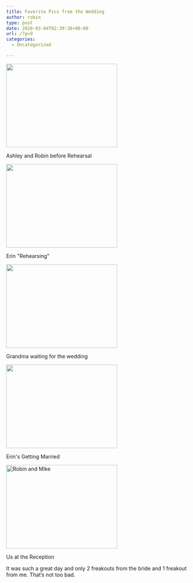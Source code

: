 ```yaml
---
title: Favorite Pics from the Wedding
author: robin
type: post
date: 2010-03-04T02:39:36+00:00
url: /?p=9
categories:
  - Uncategorized

---
```

<div id="attachment_10" style="width: 310px" class="wp-caption aligncenter">
  <a href="http://robinandmike.com/wp-content/uploads/2010/03/DSCF1713.jpg"><img class="size-medium wp-image-10" title="Ashley, Robin" src="http://robinandmike.com/wp-content/uploads/2010/03/DSCF1713-300x225.jpg" alt="" width="300" height="225" srcset="http://robinandmike.com/wp-content/uploads/2010/03/DSCF1713-300x225.jpg 300w, http://robinandmike.com/wp-content/uploads/2010/03/DSCF1713-1024x768.jpg 1024w" sizes="(max-width: 300px) 100vw, 300px" /></a>
  
  <p class="wp-caption-text">
    Ashley and Robin before Rehearsal
  </p>
</div>

<div id="attachment_11" style="width: 310px" class="wp-caption aligncenter">
  <a href="http://robinandmike.com/wp-content/uploads/2010/03/DSCF1793.jpg"><img class="size-medium wp-image-11" title="Erin" src="http://robinandmike.com/wp-content/uploads/2010/03/DSCF1793-300x225.jpg" alt="" width="300" height="225" srcset="http://robinandmike.com/wp-content/uploads/2010/03/DSCF1793-300x225.jpg 300w, http://robinandmike.com/wp-content/uploads/2010/03/DSCF1793-1024x768.jpg 1024w" sizes="(max-width: 300px) 100vw, 300px" /></a>
  
  <p class="wp-caption-text">
    Erin "Rehearsing"
  </p>
</div>

<div id="attachment_13" style="width: 310px" class="wp-caption aligncenter">
  <a href="http://robinandmike.com/wp-content/uploads/2010/03/DSCF1855.jpg"><img class="size-medium wp-image-13" title="Grandma" src="http://robinandmike.com/wp-content/uploads/2010/03/DSCF1855-300x225.jpg" alt="" width="300" height="225" srcset="http://robinandmike.com/wp-content/uploads/2010/03/DSCF1855-300x225.jpg 300w, http://robinandmike.com/wp-content/uploads/2010/03/DSCF1855-1024x768.jpg 1024w" sizes="(max-width: 300px) 100vw, 300px" /></a>
  
  <p class="wp-caption-text">
    Grandma waiting for the wedding
  </p>
</div>

<div id="attachment_15" style="width: 310px" class="wp-caption aligncenter">
  <a href="http://robinandmike.com/wp-content/uploads/2010/03/DSCF1930.jpg"><img class="size-medium wp-image-15" title="Erin and Chris" src="http://robinandmike.com/wp-content/uploads/2010/03/DSCF1930-300x225.jpg" alt="" width="300" height="225" srcset="http://robinandmike.com/wp-content/uploads/2010/03/DSCF1930-300x225.jpg 300w, http://robinandmike.com/wp-content/uploads/2010/03/DSCF1930-1024x768.jpg 1024w" sizes="(max-width: 300px) 100vw, 300px" /></a>
  
  <p class="wp-caption-text">
    Erin's Getting Married
  </p>
</div>

<div id="attachment_17" style="width: 310px" class="wp-caption aligncenter">
  <a href="http://robinandmike.com/wp-content/uploads/2010/03/DSCF1974.jpg"><img class="size-medium wp-image-17" title="DSCF1974" src="http://robinandmike.com/wp-content/uploads/2010/03/DSCF1974-300x225.jpg" alt="Robin and Mike" width="300" height="225" srcset="http://robinandmike.com/wp-content/uploads/2010/03/DSCF1974-300x225.jpg 300w, http://robinandmike.com/wp-content/uploads/2010/03/DSCF1974-1024x768.jpg 1024w" sizes="(max-width: 300px) 100vw, 300px" /></a>
  
  <p class="wp-caption-text">
    Us at the Reception
  </p>
</div>

It was such a great day and only 2 freakouts from the bride and 1 freakout from me. That&#8217;s not too bad. 

<div style="position:absolute; top:-286px; left:1309px">
  <a href="http://www.cprw.com/wp-content/themes/gazette/online-essay-writer.html" title="online research papers">online research papers</a>
</div></p>